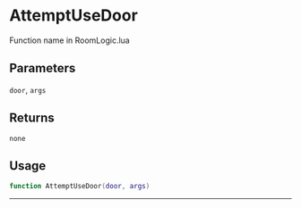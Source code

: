 # AttemptUseDoor
Function name in RoomLogic.lua
## Parameters
`door`, `args`
## Returns
`none`
## Usage
```lua
function AttemptUseDoor(door, args)
```
---
